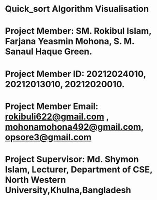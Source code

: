 # Quick_sort Algorithm Visualisation

# Project Member: SM. Rokibul Islam, Farjana Yeasmin Mohona, S. M. Sanaul Haque Green. 

# Project Member ID: 20212024010, 20212013010, 20212020010. 

# Project Member Email: rokibuli622@gmail.com , mohonamohona492@gmail.com, opsore3@gmail.com 

# Project Supervisor: Md. Shymon Islam, Lecturer, Department of CSE, North Western University,Khulna,Bangladesh
